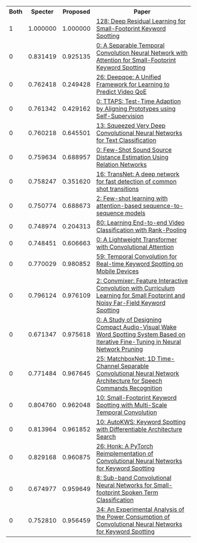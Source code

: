 <html><table><tr>
<th>Both</th>
<th>Specter</th>
<th>Proposed</th>
<th>Paper</th>
</tr>
<tr>
<td>1</td>
<td>1.000000</td>
<td>1.000000</td>
<td><a href="https://www.semanticscholar.org/paper/4ee8622f5dacb44e4af6bc9ee1c8f48a48983d9a">128: Deep Residual Learning for Small-Footprint Keyword Spotting</a></td>
</tr>
<tr>
<td>0</td>
<td>0.831419</td>
<td>0.925135</td>
<td><a href="https://www.semanticscholar.org/paper/2f12138b4f1e1bb5a0250b81e7549ee1e613a469">0: A Separable Temporal Convolution Neural Network with Attention for Small-Footprint Keyword Spotting</a></td>
</tr>
<tr>
<td>0</td>
<td>0.762418</td>
<td>0.249428</td>
<td><a href="https://www.semanticscholar.org/paper/7f320233d45f1b0bad723e238ef62bca9f428f62">26: Deepqoe: A Unified Framework for Learning to Predict Video QoE</a></td>
</tr>
<tr>
<td>0</td>
<td>0.761342</td>
<td>0.429162</td>
<td><a href="https://www.semanticscholar.org/paper/cce5dfa19a4706d7e68d9408b50b105612545754">0: TTAPS: Test-Time Adaption by Aligning Prototypes using Self-Supervision</a></td>
</tr>
<tr>
<td>0</td>
<td>0.760218</td>
<td>0.645501</td>
<td><a href="https://www.semanticscholar.org/paper/2ead783089fc757052abb908287a2fb743a4ebef">13: Squeezed Very Deep Convolutional Neural Networks for Text Classification</a></td>
</tr>
<tr>
<td>0</td>
<td>0.759634</td>
<td>0.688957</td>
<td><a href="https://www.semanticscholar.org/paper/4725d94e1547a757827a13ee6f48f3dad484df37">0: Few-Shot Sound Source Distance Estimation Using Relation Networks</a></td>
</tr>
<tr>
<td>0</td>
<td>0.758247</td>
<td>0.351620</td>
<td><a href="https://www.semanticscholar.org/paper/b635b4cc5cbfc7b031fad84d863a65d42056d866">16: TransNet: A deep network for fast detection of common shot transitions</a></td>
</tr>
<tr>
<td>0</td>
<td>0.750774</td>
<td>0.688673</td>
<td><a href="https://www.semanticscholar.org/paper/d386c8ed412fb41b7cf4ed232f51b66506fea55d">2: Few-shot learning with attention-based sequence-to-sequence models</a></td>
</tr>
<tr>
<td>0</td>
<td>0.748974</td>
<td>0.204313</td>
<td><a href="https://www.semanticscholar.org/paper/60d4cef56efd2f5452362d4d9ac1ae05afa970d1">80: Learning End-to-end Video Classification with Rank-Pooling</a></td>
</tr>
<tr>
<td>0</td>
<td>0.748451</td>
<td>0.606663</td>
<td><a href="https://www.semanticscholar.org/paper/444005ac46ac183d78ce3217881503b339d65537">0: A Lightweight Transformer with Convolutional Attention</a></td>
</tr>
<tr>
<td>0</td>
<td>0.770029</td>
<td>0.980852</td>
<td><a href="https://www.semanticscholar.org/paper/b3979724aff6ed34e07c4cc22c02fa4dfef1f781">59: Temporal Convolution for Real-time Keyword Spotting on Mobile Devices</a></td>
</tr>
<tr>
<td>0</td>
<td>0.796124</td>
<td>0.976109</td>
<td><a href="https://www.semanticscholar.org/paper/5689a3be653cfbe7eb7394353238786001983e2e">2: Convmixer: Feature Interactive Convolution with Curriculum Learning for Small Footprint and Noisy Far-Field Keyword Spotting</a></td>
</tr>
<tr>
<td>0</td>
<td>0.671347</td>
<td>0.975618</td>
<td><a href="https://www.semanticscholar.org/paper/11cbc40b3dd30abdea56aa09467587e08e254b9c">0: A Study of Designing Compact Audio-Visual Wake Word Spotting System Based on Iterative Fine-Tuning in Neural Network Pruning</a></td>
</tr>
<tr>
<td>0</td>
<td>0.771484</td>
<td>0.967645</td>
<td><a href="https://www.semanticscholar.org/paper/48eda0f2a611bc488987870f628dac82ae8dcfaa">25: MatchboxNet: 1D Time-Channel Separable Convolutional Neural Network Architecture for Speech Commands Recognition</a></td>
</tr>
<tr>
<td>0</td>
<td>0.804760</td>
<td>0.962048</td>
<td><a href="https://www.semanticscholar.org/paper/d1c7f128ff75a824953a5987d7793b47c76b5cef">10: Small-Footprint Keyword Spotting with Multi-Scale Temporal Convolution</a></td>
</tr>
<tr>
<td>0</td>
<td>0.813964</td>
<td>0.961852</td>
<td><a href="https://www.semanticscholar.org/paper/72bb13113aca886b7f8fb81339cb2928869320a7">10: AutoKWS: Keyword Spotting with Differentiable Architecture Search</a></td>
</tr>
<tr>
<td>0</td>
<td>0.829168</td>
<td>0.960875</td>
<td><a href="https://www.semanticscholar.org/paper/4e9ab80136a61eb7f76fa3d41cd77cb8ceabe003">26: Honk: A PyTorch Reimplementation of Convolutional Neural Networks for Keyword Spotting</a></td>
</tr>
<tr>
<td>0</td>
<td>0.674977</td>
<td>0.959649</td>
<td><a href="https://www.semanticscholar.org/paper/1f45395944568f7062f8faa8a801a2995e70897e">8: Sub-band Convolutional Neural Networks for Small-footprint Spoken Term Classification</a></td>
</tr>
<tr>
<td>0</td>
<td>0.752810</td>
<td>0.956459</td>
<td><a href="https://www.semanticscholar.org/paper/c95cb204a9b45a81fc8b12eec57ae6f421730d2c">34: An Experimental Analysis of the Power Consumption of Convolutional Neural Networks for Keyword Spotting</a></td>
</tr>
</table></html>
